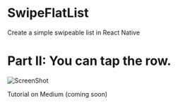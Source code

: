 # SwipeFlatList
Create a simple swipeable list in React Native

# Part II: You can tap the row.

![ScreenShot](https://github.com/fabfre/SwipeFlatList/blob/touchable/demo.gif)

Tutorial on Medium (coming soon)

